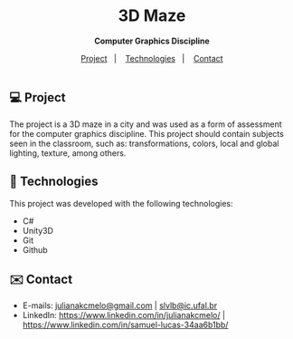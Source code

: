 <div align="center">

# 3D Maze <br>
<b> Computer Graphics Discipline </b>

</div>

<p align="center">
  <a href="#-project">Project</a>&nbsp;&nbsp;&nbsp;|&nbsp;&nbsp;&nbsp;
  <a href="#-tech">Technologies</a>&nbsp;&nbsp;&nbsp;|&nbsp;&nbsp;&nbsp;
  <a href="#-contact">Contact</a><br><br>
</p>

<div id="-project">

## :computer: Project

The project is a 3D maze in a city and was used as a form of assessment for the computer graphics discipline. This project should contain subjects seen in the classroom, such as: transformations, colors, local and global lighting, texture, among others.

</div>

<div id="-tech">

## :rocket: Technologies

This project was developed with the following technologies:

- C#
- Unity3D
- Git
- Github

</div>

<div id="-contact">

## :envelope: Contact

- E-mails: julianakcmelo@gmail.com | slvlb@ic.ufal.br
- LinkedIn: https://www.linkedin.com/in/julianakcmelo/ | https://www.linkedin.com/in/samuel-lucas-34aa6b1bb/

</div>
